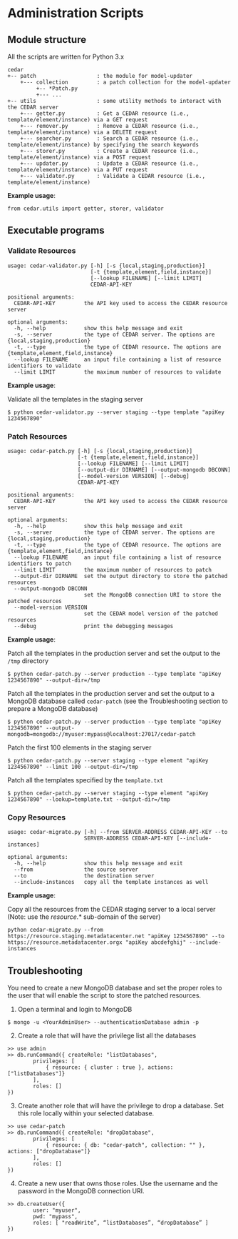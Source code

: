 # Administration Scripts

## Module structure

All the scripts are written for Python 3.x

```buildoutcfg
cedar
+-- patch                   : the module for model-updater
    +--- collection         : a patch collection for the model-updater
         +-- *Patch.py
         +--- ...
+-- utils                   : some utility methods to interact with the CEDAR server
    +--- getter.py          : Get a CEDAR resource (i.e., template/element/instance) via a GET request
    +--- remover.py         : Remove a CEDAR resource (i.e., template/element/instance) via a DELETE request
    +--- searcher.py        : Search a CEDAR resource (i.e., template/element/instance) by specifying the search keywords
    +--- storer.py          : Create a CEDAR resource (i.e., template/element/instance) via a POST request
    +--- updater.py         : Update a CEDAR resource (i.e., template/element/instance) via a PUT request
    +--- validator.py       : Validate a CEDAR resource (i.e., template/element/instance)
```

**Example usage**:
```
from cedar.utils import getter, storer, validator
```

## Executable programs

### Validate Resources

```buildoutcfg
usage: cedar-validator.py [-h] [-s {local,staging,production}]
                          [-t {template,element,field,instance}]
                          [--lookup FILENAME] [--limit LIMIT]
                          CEDAR-API-KEY

positional arguments:
  CEDAR-API-KEY         the API key used to access the CEDAR resource server

optional arguments:
  -h, --help            show this help message and exit
  -s, --server          the type of CEDAR server. The options are {local,staging,production}
  -t, --type            the type of CEDAR resource. The options are {template,element,field,instance}
  --lookup FILENAME     an input file containing a list of resource identifiers to validate
  --limit LIMIT         the maximum number of resources to validate
```

**Example usage**:

Validate all the templates in the staging server
```buildoutcfg
$ python cedar-validator.py --server staging --type template "apiKey 1234567890"
```

### Patch Resources

```buildoutcfg
usage: cedar-patch.py [-h] [-s {local,staging,production}]
                      [-t {template,element,field,instance}]
                      [--lookup FILENAME] [--limit LIMIT]
                      [--output-dir DIRNAME] [--output-mongodb DBCONN]
                      [--model-version VERSION] [--debug]
                      CEDAR-API-KEY

positional arguments:
  CEDAR-API-KEY         the API key used to access the CEDAR resource server

optional arguments:
  -h, --help            show this help message and exit
  -s, --server          the type of CEDAR server. The options are {local,staging,production}
  -t, --type            the type of CEDAR resource. The options are {template,element,field,instance}
  --lookup FILENAME     an input file containing a list of resource identifiers to patch
  --limit LIMIT         the maximum number of resources to patch
  --output-dir DIRNAME  set the output directory to store the patched resources
  --output-mongodb DBCONN
                        set the MongoDB connection URI to store the patched resources
  --model-version VERSION
                        set the CEDAR model version of the patched resources
  --debug               print the debugging messages
```

**Example usage**:

Patch all the templates in the production server and set the output to the `/tmp` directory
```buildoutcfg
$ python cedar-patch.py --server production --type template "apiKey 1234567890" --output-dir=/tmp
```

Patch all the templates in the production server and set the output to a MongoDB database called `cedar-patch` (see the Troubleshooting section to prepare a MongoDB database)
```buildoutcfg
$ python cedar-patch.py --server production --type template "apiKey 1234567890" --output-mongodb=mongodb://myuser:mypass@localhost:27017/cedar-patch
```

Patch the first 100 elements in the staging server
```buildoutcfg
$ python cedar-patch.py --server staging --type element "apiKey 1234567890" --limit 100 --output-dir=/tmp
```

Patch all the templates specified by the `template.txt`
```buildoutcfg
$ python cedar-patch.py --server staging --type element "apiKey 1234567890" --lookup=template.txt --output-dir=/tmp
```

### Copy Resources

```buildoutcfg
usage: cedar-migrate.py [-h] --from SERVER-ADDRESS CEDAR-API-KEY --to
                        SERVER-ADDRESS CEDAR-API-KEY [--include-instances]

optional arguments:
  -h, --help            show this help message and exit
  --from                the source server
  --to                  the destination server
  --include-instances   copy all the template instances as well
```

**Example usage**:

Copy all the resources from the CEDAR staging server to a local server (Note: use the *resource.** sub-domain of the server)
```buildoutcfg
python cedar-migrate.py --from https://resource.staging.metadatacenter.net "apiKey 1234567890" --to https://resource.metadatacenter.orgx "apiKey abcdefghij" --include-instances
```

## Troubleshooting

You need to create a new MongoDB database and set the proper roles to the user that will enable the script to store the patched resources.

1. Open a terminal and login to MongoDB
```buildoutcfg
$ mongo -u <YourAdminUser> --authenticationDatabase admin -p
```

2. Create a role that will have the privilege list all the databases
```buildoutcfg
>> use admin
>> db.runCommand({ createRole: "listDatabases",
     	privileges: [
            { resource: { cluster : true }, actions: ["listDatabases"]}
     	],
     	roles: []
})
```

3. Create another role that will have the privilege to drop a database. Set this role locally within your selected database.
```buildoutcfg
>> use cedar-patch
>> db.runCommand({ createRole: "dropDatabase",
	    privileges: [
            { resource: { db: "cedar-patch", collection: "" }, actions: ["dropDatabase"]}
	    ],
	    roles: []
})
```

4. Create a new user that owns those roles. Use the username and the password in the MongoDB connection URI.
```buildoutcfg
>> db.createUser({
   	    user: "myuser",
  	    pwd: "mypass",
   	    roles: [ "readWrite”, “listDatabases”, “dropDatabase” ]
})
```